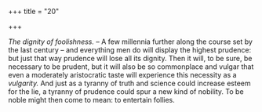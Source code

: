 +++
title = "20"

+++

*The dignity of foolishness.* – A few millennia further along the course set by the last century – and everything men do will display the highest prudence: but just that way prudence will lose all its dignity. Then it will, to be sure, be necessary to be prudent, but it will also be so commonplace and vulgar that even a moderately aristocratic taste will experience this necessity as a *vulgarity.* And just as a tyranny of truth and science could increase esteem for the lie, a tyranny of prudence could spur a new kind of nobility. To be noble might then come to mean: to entertain follies.



